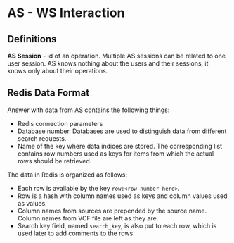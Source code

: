 # AS - WS Interaction

## Definitions

**AS Session** - id of an operation. Multiple AS sessions can be related to one user session. AS knows nothing about the users and their sessions, it knows only about their operations.

## Redis Data Format

Answer with data from AS contains the following things:

* Redis connection parameters
* Database number. Databases are used to distinguish data from different search requests.
* Name of the key where data indices are stored. The corresponding list contains row numbers used as keys for items from which the actual rows should be retrieved.

The data in Redis is organized as follows:

* Each row is available by the key `row:<row-number-here>`.
* Row is a hash with column names used as keys and column values used as values.
* Column names from sources are prepended by the source name. Column names from VCF file are left as they are.
* Search key field, named `search_key`, is also put to each row, which is used later to add comments to the rows.
